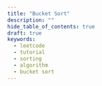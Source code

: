 ```yaml
---
title: "Bucket Sort"
description: ""
hide_table_of_contents: true
draft: true
keywords:
  - leetcode
  - tutorial
  - sorting
  - algorithm
  - bucket sort
---
```


<TutorialCredits authors="@TBC"/>
